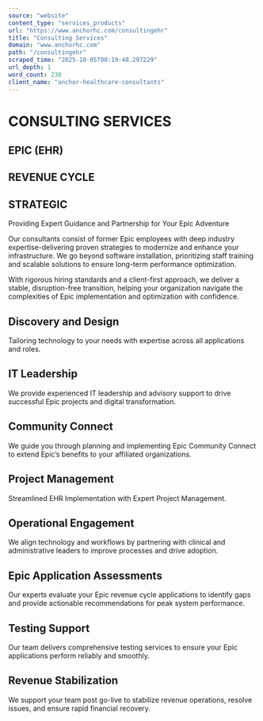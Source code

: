 ```yaml
---
source: "website"
content_type: "services_products"
url: "https://www.anchorhc.com/consultingehr"
title: "Consulting Services"
domain: "www.anchorhc.com"
path: "/consultingehr"
scraped_time: "2025-10-05T00:19:48.297229"
url_depth: 1
word_count: 230
client_name: "anchor-healthcare-consultants"
---
```


# CONSULTING SERVICES

## EPIC (EHR)

## REVENUE CYCLE

## STRATEGIC

Providing Expert Guidance and Partnership for Your Epic Adventure

Our consultants consist of former Epic employees with deep industry expertise-delivering proven strategies to modernize and enhance your infrastructure. We go beyond software installation, prioritizing staff training and scalable solutions to ensure long-term performance optimization.

With rigorous hiring standards and a client-first approach, we deliver a stable, disruption-free transition, helping your organization navigate the complexities of Epic implementation and optimization with confidence.

## Discovery and Design

Tailoring technology to your needs with expertise across all applications and roles.

## IT Leadership

We provide experienced IT leadership and advisory support to drive successful Epic projects and digital transformation.

## Community Connect

We guide you through planning and implementing Epic Community Connect to extend Epic’s benefits to your affiliated organizations.

## Project Management

Streamlined EHR Implementation with Expert Project Management.

## Operational Engagement

We align technology and workflows by partnering with clinical and administrative leaders to improve processes and drive adoption.

## Epic Application Assessments

Our experts evaluate your Epic revenue cycle applications to identify gaps and provide actionable recommendations for peak system performance.

## Testing Support

Our team delivers comprehensive testing services to ensure your Epic applications perform reliably and smoothly.

## Revenue Stabilization

We support your team post go-live to stabilize revenue operations, resolve issues, and ensure rapid financial recovery.